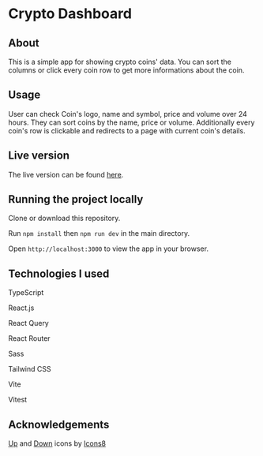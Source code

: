 # Crypto Dashboard

## About

This is a simple app for showing crypto coins' data. You can sort the columns or click every coin row to get more informations about the coin.

## Usage

User can check Coin's logo, name and symbol, price and volume over 24 hours. They can sort coins by the name, price or volume. Additionally every coin's row is clickable and redirects to a page with current coin's details.

## Live version

The live version can be found [here](https://crypto-dashboard-gamma-khaki.vercel.app/).

## Running the project locally

Clone or download this repository.

Run `npm install` then `npm run dev` in the main directory.

Open `http://localhost:3000` to view the app in your browser.

## Technologies I used

TypeScript

React.js

React Query

React Router

Sass

Tailwind CSS

Vite

Vitest

## Acknowledgements

<a target="_blank" href="https://icons8.com/icon/122841/up">Up</a> and <a target="_blank" href="https://icons8.com/icon/h2X0Cy3sU70i/down">Down</a> icons by <a target="_blank" href="https://icons8.com">Icons8</a>
